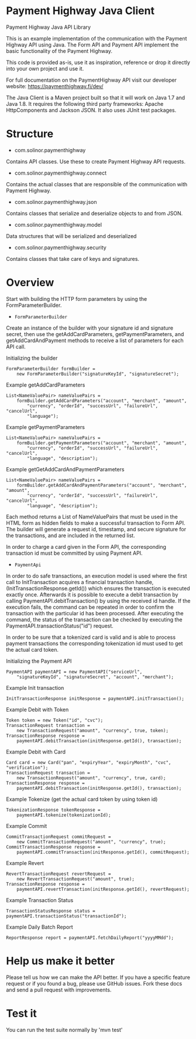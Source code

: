 # Payment Highway Java Client
Payment Highway Java API Library

This is an example implementation of the communication with the Payment Highway API using Java. The Form API and Payment API implement the basic functionality of the Payment Highway.

This code is provided as-is, use it as inspiration, reference or drop it directly into your own project and use it.

For full documentation on the PaymentHighway API visit our developer website: https://paymenthighway.fi/dev/

The Java Client is a Maven project built so that it will work on Java 1.7 and Java 1.8. It requires the following third party frameworks: Apache HttpComponents and Jackson JSON. It also uses JUnit test packages.

# Structure 

* com.solinor.paymenthighway

Contains API classes. Use these to create Payment Highway API requests.

* com.solinor.paymenthighway.connect

Contains the actual classes that are responsible of the communication with Payment Highway.

* com.solinor.paymenthighway.json

Contains classes that serialize and deserialize objects to and from JSON.

* com.solinor.paymenthighway.model

Data structures that will be serialized and deserialized

* com.solinor.paymenthighway.security

Contains classes that take care of keys and signatures.

# Overview

Start with building the HTTP form parameters by using the FormParameterBuilder. 

- `FormParameterBuilder`

Create an instance of the builder with your signature id and signature secret, then use the getAddCardParameters, getPaymentParameters, and getAddCardAndPayment methods to receive a list of parameters for each API call.

Initializing the builder

	FormParameterBuilder formBuilder = 
    	new FormParameterBuilder("signatureKeyId", "signatureSecret");

Example getAddCardParameters

	List<NameValuePair> nameValuePairs = 
		formBuilder.getAddCardParameters("account", "merchant", "amount",
	    	"currency", "orderId", "successUrl", "failureUrl", "cancelUrl", 
        	"language");

Example getPaymentParameters 

	List<NameValuePair> nameValuePairs = 
		formBuilder.getPaymentParameters("account", "merchant", "amount",
	    	"currency", "orderId", "successUrl", "failureUrl", "cancelUrl", 
        	"language", "description");
        	
Example getGetAddCardAndPaymentParameters

	List<NameValuePair> nameValuePairs = 
		formBuilder.getAddCardAndPaymentParameters("account", "merchant", "amount",
	    	"currency", "orderId", "successUrl", "failureUrl", "cancelUrl", 
        	"language", "description");	

Each method returns a List of NameValuePairs that must be used in the HTML form as hidden fields to make a successful transaction to Form API. The builder will generate a request id, timestamp, and secure signature for the transactions, and are included in the returned list.

In order to charge a card given in the Form API, the corresponding transaction id must be committed by using Payment API.

- `PaymentApi`

In order to do safe transactions, an execution model is used where the first call to InitTransaction acquires a financial transaction handle, (InitTransactionResponse.getId()) which ensures the transaction is executed exactly once. Afterwards it is possible to execute a debit transaction by calling PaymentAPI.debitTransaction() by using the received id handle. If the execution fails, the command can be repeated in order to confirm the transaction with the particular id has been processed. After executing the command, the status of the transaction can be checked by executing the PaymentAPI.transactionStatus("id") request. 

In order to be sure that a tokenized card is valid and is able to process payment transactions the corresponding tokenization id must used to get the actual card token. 


Initializing the Payment API

	PaymentAPI paymentAPI = new PaymentAPI("serviceUrl",
		"signatureKeyId", "signatureSecret", "account", "merchant");

Example Init transaction

	InitTransactionResponse initResponse = paymentAPI.initTransaction();
	
Example Debit with Token

	Token token = new Token("id", "cvc");
	TransactionRequest transaction = 
		new TransactionRequest("amount", "currency", true, token);
	TransactionResponse response = 
		paymentAPI.debitTransaction(initResponse.getId(), transaction);

Example Debit with Card

	Card card = new Card("pan", "expiryYear", "expiryMonth", "cvc", "verification");
	TransactionRequest transaction = 
		new TransactionRequest("amount", "currency", true, card);
	TransactionResponse response = 
		paymentAPI.debitTransaction(initResponse.getId(), transaction);
		
Example Tokenize (get the actual card token by using token id)

	TokenizationResponse tokenResponse = 
		paymentAPI.tokenize(tokenizationId);

Example Commit

	CommitTransactionRequest commitRequest = 
		new CommitTransactionRequest("amount", "currency", true);
	CommitTransactionResponse response = 
		paymentAPI.commitTransaction(initResponse.getId(), commitRequest);
	
Example Revert

	RevertTransactionRequest revertRequest = 
		new RevertTransactionRequest("amount", true);
	TransactionResponse response = 
		paymentAPI.revertTransaction(initResponse.getId(), revertRequest);

Example Transaction Status

	TransactionStatusResponse status = paymentAPI.transactionStatus("transactionId");
	
Example Daily Batch Report

	ReportResponse report = paymentAPI.fetchDailyReport("yyyyMMdd");
	

# Help us make it better

Please tell us how we can make the API better. If you have a specific feature request or if you found a bug, please use GitHub issues. Fork these docs and send a pull request with improvements.

# Test it

You can run the test suite normally by 'mvn test'
